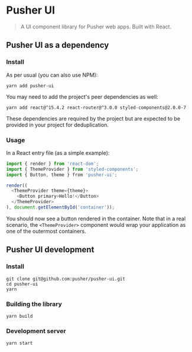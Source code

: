 # Pusher UI

> A UI component library for Pusher web apps. Built with React.

## Pusher UI as a dependency

### Install

As per usual (you can also use NPM):

    yarn add pusher-ui

You may need to add the project's peer dependencies as well:

    yarn add react@^15.4.2 react-router@^3.0.0 styled-components@2.0.0-7

These dependencies are required by the project but are expected to be provided
in your project for deduplication.

### Usage

In a React entry file (as a simple example):

```javascript
import { render } from 'react-dom';
import { ThemeProvider } from 'styled-components';
import { Button, theme } from 'pusher-ui';

render((
  <ThemeProvider theme={theme}>
    <Button primary>Hello!</Button>
  </ThemeProvider>
), document.getElementById('container'));
```

You should now see a button rendered in the container.
Note that in a real scenario, the `<ThemeProvider>` component would wrap your
application as one of the outermost containers.

## Pusher UI development

### Install

    git clone git@github.com:pusher/pusher-ui.git
    cd pusher-ui
    yarn

### Building the library

    yarn build

### Development server

    yarn start
